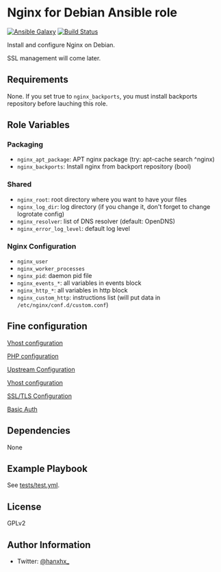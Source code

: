 Nginx for Debian Ansible role
=============================

[![Ansible Galaxy](http://img.shields.io/badge/ansible--galaxy-HanXHX.nginx-blue.svg)](https://galaxy.ansible.com/list#/roles/4399) [![Build Status](https://travis-ci.org/HanXHX/ansible-nginx.svg?branch=master)](https://travis-ci.org/HanXHX/ansible-nginx)

Install and configure Nginx on Debian.

SSL management will come later.

Requirements
------------

None. If you set true to `nginx_backports`, you must install backports repository before lauching this role.

Role Variables
--------------

### Packaging

  - `nginx_apt_package`: APT nginx package (try: apt-cache search ^nginx)
  - `nginx_backports`: Install nginx from backport repository (bool)

### Shared

  - `nginx_root`: root directory where you want to have your files
  - `nginx_log_dir`: log directory (if you change it, don't forget to change logrotate config)
  - `nginx_resolver`: list of DNS resolver (default: OpenDNS)
  - `nginx_error_log_level`: default log level

### Nginx Configuration

  - `nginx_user`
  - `nginx_worker_processes`
  - `nginx_pid`: daemon pid file
  - `nginx_events_*`: all variables in events block
  - `nginx_http_*`: all variables in http block
  - `nginx_custom_http`: instructions list (will put data in `/etc/nginx/conf.d/custom.conf`)

Fine configuration
------------------

[Vhost configuration](doc/vhost.md)

[PHP configuration](doc/php.md)

[Upstream Configuration](doc/upstream.md)

[Vhost configuration](doc/vhost.md)

[SSL/TLS Configuration](doc/ssl.md)

[Basic Auth](doc/auth.md)


Dependencies
------------

None

Example Playbook
----------------

See [tests/test.yml](tests/test.yml).

License
-------

GPLv2

Author Information
------------------

- Twitter: [@hanxhx_](https://twitter.com/hanxhx_)

